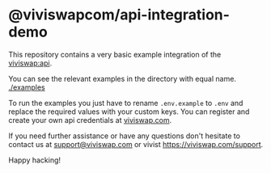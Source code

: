 # @viviswapcom/api-integration-demo

This repository contains a very basic example integration of the [viviswap:api](https://docs.viviswap.com/).

You can see the relevant examples in the directory with equal name.
[./examples](./examples)

To run the examples you just have to rename `.env.example` to `.env` and replace the required values with your custom keys.
You can register and create your own api credentials at [viviswap.com](https://viviswap.com).

If you need further assistance or have any questions don't hesitate to contact us at <support@viviswap.com> or vivist <https://viviswap.com/support>.

Happy hacking!